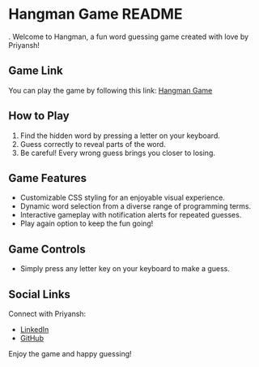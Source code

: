 # Hangman Game README
.
Welcome to Hangman, a fun word guessing game created with love by Priyansh!

## Game Link
You can play the game by following this link: 
[Hangman Game](https://hangman-game69.netlify.app/)

## How to Play
1. Find the hidden word by pressing a letter on your keyboard.
2. Guess correctly to reveal parts of the word.
3. Be careful! Every wrong guess brings you closer to losing.

## Game Features
- Customizable CSS styling for an enjoyable visual experience.
- Dynamic word selection from a diverse range of programming terms.
- Interactive gameplay with notification alerts for repeated guesses.
- Play again option to keep the fun going!

## Game Controls
- Simply press any letter key on your keyboard to make a guess.

## Social Links
Connect with Priyansh:
- [LinkedIn](https://www.linkedin.com/in/priyansh-kandwal69/)
- [GitHub](https://github.com/priyansh-69)

Enjoy the game and happy guessing!

